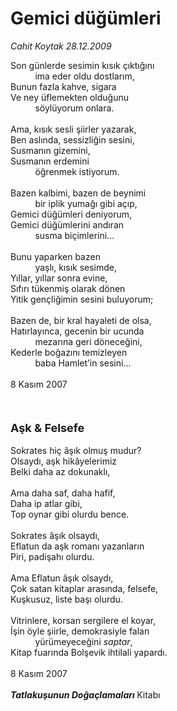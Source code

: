 # Gemici düğümleri

*Cahit Koytak 28.12.2009*

<div class="yazi">Son günlerde sesimin kısık çıktığını <br/>          ima eder oldu dostlarım, <br/>Bunun fazla kahve, sigara <br/>Ve ney üflemekten olduğunu <br/>          söylüyorum onlara. <br/><br/>Ama, kısık sesli şiirler yazarak, <br/>Ben aslında, sessizliğin sesini, <br/>Susmanın gizemini, <br/>Susmanın erdemini <br/>          öğrenmek istiyorum. <br/><br/>Bazen kalbimi, bazen de beynimi <br/>          bir iplik yumağı gibi açıp, <br/>Gemici düğümleri deniyorum, <br/>Gemici düğümlerini andıran <br/>          susma biçimlerini... <br/><br/>Bunu yaparken bazen <br/>          yaşlı, kısık sesimde, <br/>Yıllar, yıllar sonra evine, <br/>Sıfırı tükenmiş olarak dönen <br/>Yitik gençliğimin sesini buluyorum; <br/><br/>Bazen de, bir kral hayaleti de olsa, <br/>Hatırlayınca, gecenin bir ucunda <br/>          mezarına geri döneceğini, <br/>Kederle boğazını temizleyen <br/>          baba Hamlet’in sesini... <br/><br/>8 Kasım 2007 <br/><br/><br/><br/><font size="4"><strong>Aşk &amp; Felsefe <br/></strong></font><br/>Sokrates hiç âşık olmuş mudur? <br/>Olsaydı, aşk hikâyelerimiz <br/>Belki daha az dokunaklı, <br/><br/>Ama daha saf, daha hafif, <br/>Daha ip atlar gibi, <br/>Top oynar gibi olurdu bence. <br/><br/>Sokrates âşık olsaydı, <br/>Eflatun da aşk romanı yazanların <br/>Piri, padişahı olurdu. <br/><br/>Ama Eflatun âşık olsaydı, <br/>Çok satan kitaplar arasında, felsefe, <br/>Kuşkusuz, liste başı olurdu. <br/><br/>Vitrinlere, korsan sergilere el koyar, <br/>İşin öyle şiirle, demokrasiyle falan <br/>          yürümeyeceğini <i>saptar</i>, <br/>Kitap fuarında Bolşevik ihtilali yapardı. <br/><br/>8 Kasım 2007<b><i> <br/><br/>Tatlakuşunun Doğaçlamaları </i></b>Kitabı
              </div>
